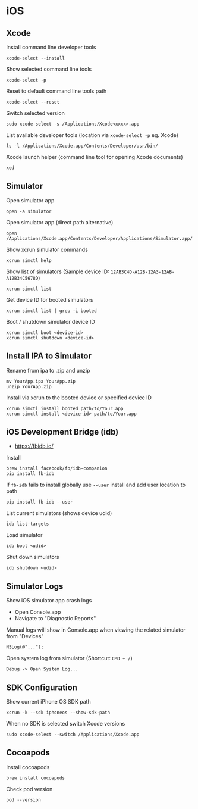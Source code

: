 # iOS

## Xcode

Install command line developer tools

    xcode-select --install

Show selected command line tools

    xcode-select -p

Reset to default command line tools path

    xcode-select --reset

Switch selected version

    sudo xcode-select -s /Applications/Xcode<xxxx>.app

List available developer tools (location via `xcode-select -p` eg. Xcode)

    ls -l /Applications/Xcode.app/Contents/Developer/usr/bin/

Xcode launch helper (command line tool for opening Xcode documents)

    xed

## Simulator

Open simulator app

    open -a simulator

Open simulator app (direct path alternative)

    open /Applications/Xcode.app/Contents/Developer/Applications/Simulator.app/

Show xcrun simulator commands

    xcrun simctl help

Show list of simulators (Sample device ID: `12AB3C4D-A12B-12A3-12AB-A12B34C5678D`)

    xcrun simctl list

Get device ID for booted simulators

    xcrun simctl list | grep -i booted

Boot / shutdown simulator device ID

    xcrun simctl boot <device-id>
    xcrun simctl shutdown <device-id>

## Install IPA to Simulator

Rename from ipa to .zip and unzip

    mv YourApp.ipa YourApp.zip
    unzip YourApp.zip

Install via xcrun to the booted device or specified device ID

    xcrun simctl install booted path/to/Your.app
    xcrun simctl install <device-id> path/to/Your.app

## iOS Development Bridge (idb)

- https://fbidb.io/

Install

    brew install facebook/fb/idb-companion
    pip install fb-idb

If `fb-idb` fails to install globally use `--user` install and add user location to path

    pip install fb-idb --user

List current simulators (shows device udid)

    idb list-targets

Load simulator

    idb boot <udid>

Shut down simulators

    idb shutdown <udid>

## Simulator Logs

Show iOS simulator app crash logs

- Open Console.app
- Navigate to "Diagnostic Reports"

Manual logs will show in Console.app when viewing the related simulator from "Devices"

    NSLog(@"...");

Open system log from simulator (Shortcut: `CMD + /`)

    Debug -> Open System Log...

## SDK Configuration

Show current iPhone OS SDK path

    xcrun -k --sdk iphoneos --show-sdk-path

When no SDK is selected switch Xcode versions

    sudo xcode-select --switch /Applications/Xcode.app

## Cocoapods

Install cocoapods

    brew install cocoapods

Check pod version

    pod --version

